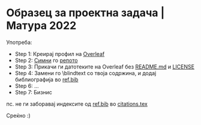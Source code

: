 # Образец за проектна задача | Матура 2022

Употреба:
* Step 1: Креирај профил на [Overleaf](https://www.overleaf.com/)
* Step 2: [Симни](https://github.com/jdamjan/kemal_matura/archive/refs/tags/v1.1.0.zip) го [репото](https://github.com/jdamjan/kemal_matura)
* Step 3: Прикачи ги датотеките на Overleaf без [README.md](https://github.com/jdamjan/kemal_matura/blob/main/README.md) и [LICENSE](https://github.com/jdamjan/kemal_matura/blob/main/LICENSE)
* Step 4: Замени го \blindtext со твоја содржина, и додај библиографија во [ref.bib](https://github.com/jdamjan/kemal_matura/blob/main/ref.bib)
* Step 6: ...
* Step 7: Бизнис

пс. не ги заборавај индексите од [ref.bib](https://github.com/jdamjan/kemal_matura/blob/main/ref.bib) во [citations.tex](https://github.com/jdamjan/kemal_matura/blob/main/pages/citations.tex)

Среќно :)
